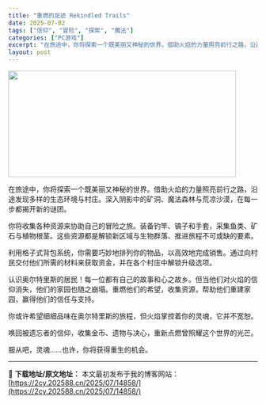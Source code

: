 ```yaml
---
title: "重燃的足迹 Rekindled Trails"
date: 2025-07-02
tags: ["信仰", "冒险", "探索", "魔法"]
categories: ["PC游戏"]
excerpt: "在旅途中，你将探索一个既美丽又神秘的世界。借助火焰的力量照亮前行之路，沿途发现多样的生态环境与村庄。深入阴影中的矿洞、魔法森林与荒凉沙漠，在每一步都揭开新的谜团。 你将收集各种资源来协助自己的冒险之旅。装备钓竿、镐子和手套，采集鱼类、矿石与植物根茎。这些资源都是解锁新区域与生物群落、推进旅程不可或缺&hellip;"
layout: post
---
```


<img class="aligncenter size-full wp-image-14838" src="https://2cy.202588.cn/wp-content/uploads/2025/07/202507020743258.webp" alt="" width="460" height="215" />

在旅途中，你将探索一个既美丽又神秘的世界。借助火焰的力量照亮前行之路，沿途发现多样的生态环境与村庄。深入阴影中的矿洞、魔法森林与荒凉沙漠，在每一步都揭开新的谜团。

你将收集各种资源来协助自己的冒险之旅。装备钓竿、镐子和手套，采集鱼类、矿石与植物根茎。这些资源都是解锁新区域与生物群落、推进旅程不可或缺的要素。

利用格子式背包系统，你需要巧妙地排列你的物品，以高效地完成销售。通过向村民交付他们所需的材料来获取资金，并在各个村庄中解锁升级选项。

认识奥尔特里斯的居民！每一位都有自己的故事和心之故乡。但当他们对火焰的信仰消失，他们的家园也随之崩塌。重燃他们的希望，收集资源，帮助他们重建家园，赢得他们的信任与支持。

你或许希望细细品味在奥尔特里斯的旅程，但火焰掌控着你的灵魂，它并不宽恕。

唤回被遗忘者的信仰，收集金币、遗物与决心，重新点燃曾照耀这个世界的光芒。

服从吧，灵魂……也许，你将获得重生的机会。

---
📖 **下载地址/原文地址：** 本文最初发布于我的博客网站：[https://2cy.202588.cn/2025/07/14858/](https://2cy.202588.cn/2025/07/14858/)
